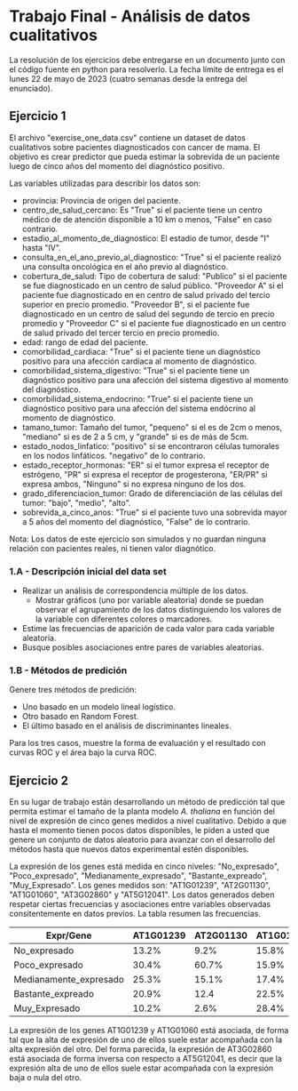 # Trabajo Final - Análisis de datos cualitativos

La resolución de los ejercicios debe entregarse en un documento junto con el
código fuente en python para resolverlo. La fecha límite de entrega es el lunes
22 de mayo de 2023 (cuatro semanas desde la entrega del enunciado).

## Ejercicio 1

El archivo "exercise_one_data.csv" contiene un dataset de datos cualitativos
sobre pacientes diagnosticados con cancer de mama. El objetivo es crear
predictor que pueda estimar la sobrevida de un paciente luego de cinco años del
momento del diagnóstico positivo.

Las variables utilizadas para describir los datos son:

- provincia: Provincia de origen del paciente.
- centro_de_salud_cercano: Es "True" si el paciente tiene un centro médico de
  de atención disponible a 10 km o menos, "False" en caso contrario.
- estadio_al_momento_de_diagnostico: El estadio de tumor, desde "I" hasta "IV".
- consulta_en_el_ano_previo_al_diagnostico: "True" si el paciente realizó una
  consulta oncológica en el año previo al diagnóstico.
- cobertura_de_salud: Tipo de cobertura de salud: "Publico" si el paciente se
  fue diagnosticado en un centro de salud público. "Proveedor A" si el paciente
  fue diagnosticado en en centro de salud privado del tercio superior en precio
  promedio. "Proveedor B", si el paciente fue diagnosticado en un centro de
  salud del segundo de tercio en precio promedio y "Proveedor C" si el paciente
  fue diagnosticado en un centro de salud privado del tercer tercio en precio
  promedio.
- edad: rango de edad del paciente.
- comorbilidad_cardiaca: "True" si el paciente tiene un diagnóstico positivo
  para una afección cardíaca al momento de diagnóstico.
- comorbilidad_sistema_digestivo: "True" si el paciente tiene un diagnóstico
  positivo para una afección del sistema digestivo al momento del diagnóstico.
- comorbilidad_sistema_endocrino: "True" si el paciente tiene un diagnóstico
  positivo para una afección del sistema endócrino al momento de diagnóstico.
- tamano_tumor: Tamaño del tumor, "pequeno" si el es de 2cm o menos, "mediano"
  si es de 2 a 5 cm, y "grande" si es de más de 5cm.
- estado_nodos_linfatico: "positivo" si se encontraron células tumorales en los
  nodos linfáticos. "negativo" de lo contrario.
- estado_receptor_hormonas: "ER" si el tumor expresa el receptor de estrógeno,
  "PR" si expresa el receptor de progesterona, "ER/PR" si expresa ambos,
  "Ninguno" si no expresa ninguno de los dos.
- grado_diferenciacion_tumor: Grado de diferenciación de las células del tumor:
  "bajo", "medio", "alto".
- sobrevida_a_cinco_anos: "True" si el paciente tuvo una sobrevida mayor a 5
  años del momento del diagnóstico, "False" de lo contrario.

Nota: Los datos de este ejercicio son simulados y no guardan ninguna relación
con pacientes reales, ni tienen valor diagnótico.

### 1.A - Descripción inicial del data set

- Realizar un análisis de correspondencia múltiple de los datos.
  - Mostrar gráficos (uno por variable aleatoria) donde se puedan observar el
    agrupamiento de los datos distinguiendo los valores de la variable con
    diferentes colores o marcadores.
- Estime las frecuencias de aparición de cada valor para cada variable
  aleatoria.
- Busque posibles asociaciones entre pares de variables aleatorias.

### 1.B - Métodos de predición

Genere tres métodos de predición:

- Uno basado en un modelo lineal logístico.
- Otro basado en Random Forest.
- El último basado en el análisis de discriminantes lineales.

Para los tres casos, muestre la forma de evaluación y el resultado con curvas
ROC y el área bajo la curva ROC.

## Ejercicio 2

En su lugar de trabajo están desarrollando un método de predicción tal que
permita estimar el tamaño de la planta modelo *A. thaliana* en función del
nivel de expresión de cinco genes medidos a nivel cualitativo. Debido a que
hasta el momento tienen pocos datos disponibles, le piden a usted que genere un
conjunto de datos aleatorio para avanzar con el desarrollo del métodos hasta que
nuevos datos experimental estén disponibles.

La expresión de los genes está medida en cinco niveles: "No_expresado",
"Poco_expresado", "Medianamente_expresado", "Bastante_expreado",
"Muy_Expresado". Los genes medidos son: "AT1G01239", "AT2G01130", "AT1G01060",
"AT3G02860" y "AT5G12041". Los datos generados deben respetar ciertas
frecuencias y asociaciones entre variables observadas consitentemente en datos
previos. La tabla resumen las frecuencias.

| Expr/Gene              |AT1G01239|AT2G01130|AT1G01060|AT3G02860|AT5G12041|
| ----                   | ----    | ----    | ----    | ----    | ----    |
| No_expresado           | 13.2%   |  9.2%   | 15.8%   | 11.2%   | 30.9%   |
| Poco_expresado         | 30.4%   | 60.7%   | 15.9%   | 20.3%   | 25.2%   |
| Medianamente_expresado | 25.3%   | 15.1%   | 17.4%   | 30.4%   | 24.0%   |
| Bastante_expreado      | 20.9%   | 12.4    | 22.5%   | 19.0%   | 19.3%   |
| Muy_Expresado          | 10.2%   |  2.6%   | 28.4%   | 19.1%   |  0.6%   |

La expresión de los genes AT1G01239 y AT1G01060 está asociada, de forma tal que
la alta de expresión de uno de ellos suele estar acompañada con la alta
expresión del otro. Del forma parecida, la expresión de AT3G02860 está asociada
de forma inversa con respecto a AT5G12041, es decir que la expresión alta de uno
de ellos suele estar acompañada con la expresión baja o nula del otro.

